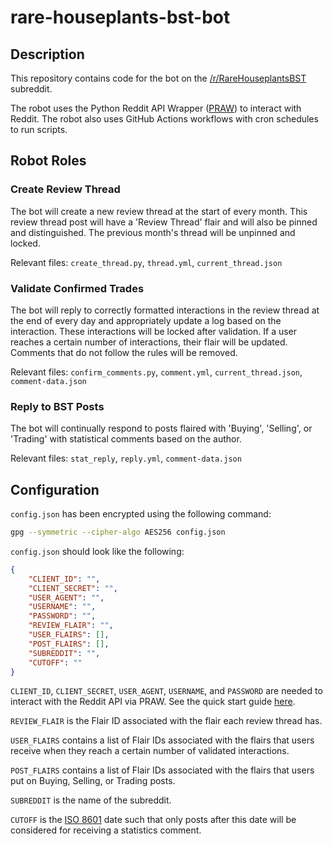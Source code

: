 # rare-houseplants-bst-bot

## Description

This repository contains code for the bot on the [/r/RareHouseplantsBST](https://www.reddit.com/r/RareHouseplantsBST/) subreddit.

The robot uses the Python Reddit API Wrapper ([PRAW](https://praw.readthedocs.io/en/latest/)) to interact with Reddit. The robot also uses GitHub Actions workflows with cron schedules to run scripts.

## Robot Roles

### Create Review Thread

The bot will create a new review thread at the start of every month. This review thread post will have a 'Review Thread' flair and will also be pinned and distinguished. The previous month's thread will be unpinned and locked.

Relevant files: `create_thread.py`, `thread.yml`, `current_thread.json`

### Validate Confirmed Trades

The bot will reply to correctly formatted interactions in the review thread at the end of every day and appropriately update a log based on the interaction. These interactions will be locked after validation. If a user reaches a certain number of interactions, their flair will be updated. Comments that do not follow the rules will be removed.

Relevant files: `confirm_comments.py`, `comment.yml`, `current_thread.json`, `comment-data.json`

### Reply to BST Posts

The bot will continually respond to posts flaired with 'Buying', 'Selling', or 'Trading' with statistical comments based on the author.

Relevant files: `stat_reply`, `reply.yml`, `comment-data.json`

## Configuration

`config.json` has been encrypted using the following command:

```bash
gpg --symmetric --cipher-algo AES256 config.json
```

`config.json` should look like the following:

```json
{
    "CLIENT_ID": "",
    "CLIENT_SECRET": "",
    "USER_AGENT": "",
    "USERNAME": "",
    "PASSWORD": "",
    "REVIEW_FLAIR": "",
    "USER_FLAIRS": [],
    "POST_FLAIRS": [],
    "SUBREDDIT": "",
    "CUTOFF": ""
}
```

`CLIENT_ID`, `CLIENT_SECRET`, `USER_AGENT`, `USERNAME`, and `PASSWORD` are needed to interact with the Reddit API via PRAW. See the quick start guide [here](https://praw.readthedocs.io/en/latest/getting_started/quick_start.html).

`REVIEW_FLAIR` is the Flair ID associated with the flair each review thread has.

`USER_FLAIRS` contains a list of Flair IDs associated with the flairs that users receive when they reach a certain number of validated interactions.

`POST_FLAIRS` contains a list of Flair IDs associated with the flairs that users put on Buying, Selling, or Trading posts.

`SUBREDDIT` is the name of the subreddit.

`CUTOFF` is the [ISO 8601](https://en.wikipedia.org/wiki/ISO_8601) date such that only posts after this date will be considered for receiving a statistics comment.
